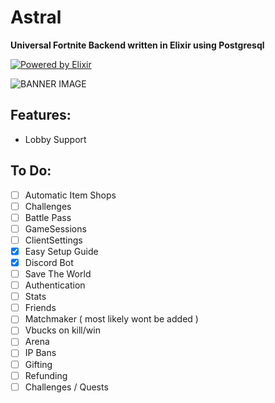# Astral

**Universal Fortnite Backend written in Elixir using Postgresql**

<a href="https://elixir-lang.org" target="_blank">
  <img src="https://img.shields.io/badge/written%20in-elixir-ac98ff.svg?style=for-the-badge&logo=elixir" alt="Powered by Elixir" />
</a>

![BANNER IMAGE](https://cdn2.unrealengine.com/17br-cosmic-summer-announce-newsheader-1900x600-1900x600-a4e90a9a1a70.jpg)
## Features:


- Lobby Support

## To Do:

- [ ] Automatic Item Shops
- [ ] Challenges
- [ ] Battle Pass
- [ ] GameSessions
- [ ] ClientSettings
- [x] Easy Setup Guide
- [x] Discord Bot
- [ ] Save The World
- [ ] Authentication 
- [ ] Stats
- [ ] Friends
- [ ] Matchmaker ( most likely wont be added )
- [ ] Vbucks on kill/win
- [ ] Arena 
- [ ] IP Bans
- [ ] Gifting
- [ ] Refunding 
- [ ] Challenges / Quests
